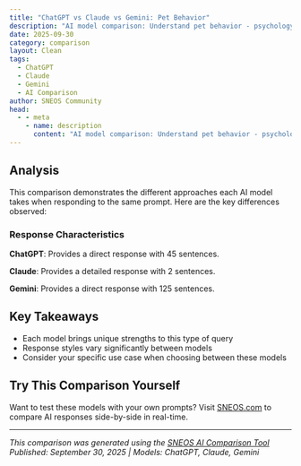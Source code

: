 ```yaml
---
title: "ChatGPT vs Claude vs Gemini: Pet Behavior"
description: "AI model comparison: Understand pet behavior - psychology of dogs and cats..."
date: 2025-09-30
category: comparison
layout: Clean
tags:
  - ChatGPT
  - Claude
  - Gemini
  - AI Comparison
author: SNEOS Community
head:
  - - meta
    - name: description
      content: "AI model comparison: Understand pet behavior - psychology of dogs and cats..."
---
```


<ChatComparison
  title="ChatGPT vs Claude vs Gemini: Pet Behavior"
  prompt="Understand pet behavior - psychology of dogs and cats"
  :responses='{
    "ChatGPT": "Certainly! Understanding pet behavior, particularly the psychology of dogs and cats, involves recognizing their instincts, communication methods, emotional states, and social structures. Here\u0027s an overview of the psychology of dogs and cats:\n\n### Dogs\n\n**1. Social Structure and Instincts:**\n- Dogs are descendants of wolves and naturally have a pack mentality.\n- They seek a social hierarchy, often looking to their owner as the \u0022alpha.\u0022\n- They are motivated by social bonds, routine, and clear communication.\n\n**2. Communication:**\n- Dogs communicate through body language (tail wagging, ear position, posture), vocalizations (barking, whining, growling), and facial expressions.\n- Tail wagging can indicate happiness, but it varies by context (slow wagging can mean uncertainty).\n- Growling may signal discomfort or a warning, not always aggression.\n\n**3. Learning and Behavior:**\n- Dogs are highly trainable and learn through positive reinforcement and consistency.\n- They respond well to rewards and clear cues.\n- Negative behaviors often stem from anxiety, fear, or lack of stimulation.\n\n**4. Emotional States:**\n- Dogs experience a range of emotions including joy, fear, anxiety, jealousy, and affection.\n- Separation anxiety is common if their social bond is strong but interrupted.\n\n**5. Common Behavioral Issues:**\n- Barking, chewing, digging, and aggression often result from boredom, fear, or lack of training.\n- Understanding triggers and providing mental and physical exercise can mitigate issues.\n\n---\n\n### Cats\n\n**1. Social Structure and Instincts:**\n- Cats are more solitary and territorial by nature but can be social, especially if raised with cats or humans.\n- They defend territory and have a strong hunting instinct.\n- Cats often form bonds with humans on their terms.\n\n**2. Communication:**\n- Cats use body language (ear position, tail movement, purring, kneading) and vocalizations (meowing, hissing, growling) to communicate.\n- Purring usually indicates contentment but can also occur when stressed or in pain.\n- Slow blinking at humans is a sign of trust and affection.\n\n**3. Learning and Behavior:**\n- Cats learn through observation and experience.\n- They respond well to consistent routines.\n- Positive reinforcement, like treats or play, encourages desired behavior.\n\n**4. Emotional States:**\n- Cats can feel contentment, stress, fear, aggression, and curiosity.\n- Stress can cause hiding, inappropriate elimination, or aggression.\n\n**5. Common Behavioral Issues:**\n- Scratching furniture, inappropriate urination, and aggression can be signs of stress, boredom, or health problems.\n- Providing scratching posts, playtime, and a safe environment helps reduce negative behaviors.\n\n---\n\n### Tips for Understanding and Improving Pet Behavior\n\n- **Observe body language closely** to gauge your pet\u2019s mood.\n- **Provide consistent routines** and clear communication.\n- **Offer mental and physical enrichment** to prevent boredom.\n- **Use positive reinforcement** to encourage good behavior.\n- **Respect natural instincts** by allowing activities like digging for dogs or scratching for cats.\n- **Be patient and empathetic**; behavior changes can indicate physical or emotional issues.\n\nWould you like more detailed information on a specific behavior or how to address particular issues?",
    "Claude": "# Understanding Pet Behavior: Psychology of Dogs and Cats\n\n## **Core Psychological Differences**\n\n### **Dogs: Pack-Oriented Social Learners**\n- **Evolved from wolves** - retain pack mentality and hierarchy awareness\n- **Human-focused communication** - naturally read human facial expressions, gestures, and tone\n- **Eager to please** - bred for thousands of years to work alongside humans\n- **Clear social structure** - understand and seek their place in family hierarchy\n\n### **Cats: Independent Territorial Hunters**\n- **Evolved from solitary hunters** - naturally more self-reliant\n- **Territory-focused** - view home as their domain to patrol and protect\n- **Selective social bonding** - choose when and how to interact\n- **Communication through scent** - rely heavily on pheromones and scent marking\n\n---\n\n## **Common Dog Behaviors Explained**\n\n### **Social Behaviors**\n- **Tail wagging**: Not always happiness - position and speed matter\n  - High, fast wag = excitement/arousal\n  - Low, slow wag = uncertainty\n  - Relaxed, mid-level = contentment\n\n- **Jumping on people**: Seeking attention and trying to reach your face (pack greeting behavior)\n\n- **Following you around**: Pack instinct - staying close to their \u0022leader\u0022\n\n### **Stress/Anxiety Signals**\n- Panting without heat/exercise\n- Excessive drooling\n- Destructive behavior\n- Pacing or restlessness\n- Loss of appetite\n\n### **Training Psychology**\n- **Positive reinforcement works best** - reward desired behaviors immediately\n- **Consistency is crucial** - mixed messages create anxiety\n- **Exercise needs** - mental and physical stimulation prevents behavioral issues\n\n---\n\n## **Common Cat Behaviors Explained**\n\n### **Communication Behaviors**\n- **Purring**: Usually contentment, but also self-soothing when stressed\n- **Kneading**: Comfort behavior from kittenhood (nursing motion)\n- **Head bonking**: Scent marking \u002B affection display\n- **Slow blinking**: \u0022Cat kisses\u0022 - sign of trust and affection\n\n### **Territorial Behaviors**\n- **Scratching furniture**: Scent marking and claw maintenance\n- **Sitting on your stuff**: Claiming territory with their scent\n- **Bringing \u0022gifts\u0022**: Natural hunting instinct - showing care for their family\n\n### **Stress Indicators**\n- Hiding more than usual\n- Changes in litter box habits\n- Excessive grooming or stopping grooming\n- Aggression or unusual withdrawal\n- Vocalization changes\n\n---\n\n## **Meeting Their Psychological Needs**\n\n### **For Dogs:**\n- **Structure and routine** - provides security\n- **Clear boundaries** - reduces anxiety about their role\n- **Regular exercise** - both physical and mental stimulation\n- **Social interaction** - with humans and other dogs\n- **Job or purpose** - training, tricks, or tasks to feel useful\n\n### **For Cats:**\n- **Vertical territory** - cat trees, shelves for climbing and surveying\n- **Hiding spots** - boxes, covered beds for security\n- **Hunting simulation** - interactive toys, puzzle feeders\n- **Routine** - predictable feeding and play times\n- **Choice and control** - ability to approach or retreat on their terms\n\n---\n\n## **Building Better Relationships**\n\n### **With Dogs:**\n- Be consistent with commands and expectations\n- Use positive reinforcement training\n- Establish daily routines\n- Provide plenty of exercise and mental challenges\n- Practice calm, confident leadership\n\n### **With Cats:**\n- Let them come to you rather than forcing interaction\n- Respect their need for alone time\n- Create enriching environments with climbing and hiding options\n- Use play to bond and provide hunting outlets\n- Maintain clean litter boxes and consistent feeding schedules\n\n---\n\n## **When to Seek Professional Help**\n\n- **Sudden behavioral changes** - may indicate health issues\n- **Aggressive behavior** - toward humans or other pets\n- **Destructive behavior** that doesn\u0027t improve with environmental changes\n- **Excessive anxiety** - separation anxiety, phobias\n- **Litter box issues** in cats or house training regression in dogs\n\nUnderstanding that dogs and cats have different evolutionary backgrounds and psychological needs helps create more harmonious relationships and addresses behavioral issues more effectively. The key is working with their natural instincts rather than against them.",
    "Gemini": "Okay, let\u0027s delve into the fascinating world of dog and cat psychology!  We\u0027ll cover some key aspects of their behavior, motivation, learning, and communication.  This will be a general overview, and remember that individual personalities play a HUGE role, so what applies to one dog or cat might not apply to another.\n\n**I.  General Overview \u0026 Key Differences:**\n\n*   **Dogs:**\n    *   **Social Pack Animals:**  Descended from wolves, they have a strong instinct to belong to a social group (their \u0022pack\u0022 is often their human family).\n    *   **High Trainability:** Bred for various tasks over centuries, they are generally eager to please and respond well to training, especially positive reinforcement.\n    *   **Communication:** Complex communication using body language, vocalizations, and scent marking.  They often look to humans for guidance.\n    *   **Motivation:** Food, praise, toys, and social interaction are common motivators.\n\n*   **Cats:**\n    *   **Independent Predators:**  While they can form social bonds, they are fundamentally independent predators.  Their wild ancestors often hunted alone.\n    *   **Lower Trainability (Different Motivation):** While intelligent, they are not as driven to please humans.  Training often requires finding what *they* value (e.g., specific treats, play) and making it worthwhile for them.\n    *   **Communication:** More subtle than dogs, relying heavily on body language (ear position, tail movements, posture), vocalizations (meows, purrs, hisses), and scent marking.\n    *   **Motivation:**  Hunting, food, comfort, and territory are strong motivators.\n\n**II.  Core Needs \u0026 Instincts:**\n\n**A. Dogs:**\n\n*   **Socialization:**  Essential for well-adjusted dogs.  Early socialization (exposure to various people, places, and other animals) is crucial to prevent fear and aggression later in life.\n*   **Exercise \u0026 Mental Stimulation:**  Bored dogs are often destructive.  They need physical activity (walks, runs, play) and mental challenges (training, puzzle toys).\n*   **Structured Environment:** Dogs thrive in predictable routines. They benefit from consistent rules and clear expectations.\n*   **Security \u0026 Safety:** A safe and secure environment is important for a dog\u0027s well-being. They need a comfortable place to rest and retreat to.\n*   **Purpose:** Many dogs are bred for specific jobs (herding, retrieving, guarding).  Providing a \u0022job\u0022 (even a simulated one, like fetching a ball or carrying a backpack) can fulfill their instincts and reduce behavioral issues.\n*   **Hunting Instinct:**  While domesticated, dogs still have a drive to chase and hunt.\n\n**B. Cats:**\n\n*   **Territory:** Cats are highly territorial. They need to feel secure in their environment and have clearly defined areas that are \u0022theirs.\u0022\n*   **Hunting:** Even well-fed cats have a strong hunting instinct.  Play that mimics hunting (stalking, pouncing, chasing) is crucial for their mental and physical well-being.\n*   **Scratching:**  A natural behavior for marking territory (scent glands in paws) and maintaining claw health.  Provide appropriate scratching posts.\n*   **Grooming:**  A self-soothing behavior and essential for maintaining a healthy coat.\n*   **Observation:** Cats like to observe their surroundings from high places.  Provide cat trees or shelves.\n*   **Security:** Cats need safe spaces to retreat to when they feel threatened or overwhelmed.  Boxes, carriers, or quiet corners are ideal.\n*   **Independence:** Cats value their independence and may not always want constant attention.\n\n**III.  Learning \u0026 Training:**\n\n**A. Dogs:**\n\n*   **Classical Conditioning:** (Pavlovian) - Learning through association. Example:  Dog gets excited when you pick up the leash because they associate it with going for a walk.\n*   **Operant Conditioning:** Learning through consequences.\n    *   **Positive Reinforcement:** Adding something desirable (treat, praise) to increase a behavior.  MOST EFFECTIVE.\n    *   **Negative Reinforcement:** Removing something undesirable (pressure on leash) to increase a behavior.\n    *   **Positive Punishment:** Adding something undesirable (yelling) to decrease a behavior.  Generally AVOIDED as it can create fear and anxiety.\n    *   **Negative Punishment:** Removing something desirable (attention) to decrease a behavior.\n*   **Social Learning:** Learning by observing others.\n\n**B. Cats:**\n\n*   **Classical Conditioning:**  Can be used, but cats are less motivated by pleasing others.\n*   **Operant Conditioning:**\n    *   **Positive Reinforcement:**  The key to training cats.  Find what they *really* like (specific treats, clicker training paired with treats, special toys) and use it consistently.  Short training sessions are best.\n    *   **Punishment:**  Generally ineffective and can damage the relationship.  Instead, focus on redirecting unwanted behaviors to acceptable ones (e.g., providing a scratching post instead of letting them scratch the furniture).\n*   **Trial and Error:** Cats often learn through experimentation, figuring out how to get what they want.\n\n**IV. Communication:**\n\n**A. Dogs:**\n\n*   **Body Language:**\n    *   **Tail:** Wagging doesn\u0027t always mean happy!  Consider the height, speed, and direction of the wag.  A tucked tail indicates fear or submission.\n    *   **Ears:**  Forward ears indicate alertness, while pinned-back ears indicate fear or submission.\n    *   **Mouth:**  A relaxed, slightly open mouth is usually a good sign.  Lip licking can indicate anxiety.  Showing teeth is a warning.\n    *   **Posture:**  A playful bow indicates a desire to play.  A stiff posture can indicate aggression or fear.\n*   **Vocalizations:** Barking, growling, whining, howling.  The context is crucial for understanding the meaning.\n*   **Scent:** Urine marking, defecation, and anal gland secretions are used to communicate territory and status.\n\n**B. Cats:**\n\n*   **Body Language:**\n    *   **Tail:** Upright tail with a slight curve is generally a friendly greeting.  A puffed-up tail indicates fear or aggression.  Twitching tail can indicate agitation.  A low, tucked tail suggests fear or submission.\n    *   **Ears:** Forward ears indicate alertness, while flattened ears indicate fear or aggression.\n    *   **Eyes:**  Slow blinking is a sign of relaxation and trust.  Dilated pupils can indicate excitement, fear, or aggression.\n    *   **Posture:**  A relaxed, stretched-out posture indicates comfort.  An arched back with raised fur indicates fear or aggression.\n*   **Vocalizations:** Meowing, purring, hissing, growling, chirping, trilling.  Meowing is often used to communicate with humans.\n*   **Scent:** Urine spraying, scratching, and rubbing are used to mark territory and communicate.\n\n**V. Common Behavioral Issues \u0026 Underlying Causes:**\n\n**A. Dogs:**\n\n*   **Separation Anxiety:**  Distress when left alone.  Caused by a lack of independence, fear of abandonment, or boredom.\n*   **Aggression:**  Can be caused by fear, territoriality, possessiveness, pain, or social dominance.\n*   **Destructive Behavior:**  Often a result of boredom, anxiety, or lack of training.\n*   **Excessive Barking:**  Can be caused by territoriality, alarm, boredom, or attention-seeking.\n*   **Fearfulness:**  Can be caused by lack of socialization, trauma, or genetic predisposition.\n\n**B. Cats:**\n\n*   **Inappropriate Elimination:**  Urinating or defecating outside the litter box.  Can be caused by medical issues, stress, litter box aversion, or territorial marking.\n*   **Aggression:**  Can be caused by fear, territoriality, pain, or redirected aggression.\n*   **Scratching Furniture:**  A natural behavior that can be redirected to appropriate scratching posts.\n*   **Excessive Meowing:**  Can be caused by attention-seeking, hunger, medical issues, or cognitive dysfunction.\n*   **Overgrooming:**  Can be a sign of stress, anxiety, or medical issues.\n\n**VI.  Important Considerations:**\n\n*   **Breed-Specific Behaviors:**  Certain breeds of dogs and cats are predisposed to certain behaviors. Researching the typical traits of your pet\u0027s breed can help you understand their needs and manage their behavior.\n*   **Individual Personality:**  Every animal is an individual, and their personality will influence their behavior.\n*   **Environment:**  The environment in which an animal lives can have a significant impact on their behavior.\n*   **Medical Conditions:**  Underlying medical conditions can sometimes contribute to behavioral problems.  A vet visit is crucial to rule out any medical causes.\n*   **Professional Help:**  If you are struggling with your pet\u0027s behavior, consult with a certified professional dog trainer, veterinary behaviorist, or cat behavior consultant.\n\n**VII.  Key Takeaways:**\n\n*   **Understand your pet\u0027s species-specific needs and instincts.**\n*   **Provide a stimulating and enriching environment.**\n*   **Use positive reinforcement training methods.**\n*   **Learn to understand your pet\u0027s body language and communication signals.**\n*   **Address behavioral issues early on.**\n*   **Be patient and consistent.**\n*   **Consult with professionals when needed.**\n\nBy understanding the psychology of dogs and cats, you can build a stronger bond with your pet, improve their quality of life, and address behavioral issues more effectively. Remember to be patient, understanding, and always treat your furry friends with kindness and respect.\n"
  }'
  published-date="22:46"
/>

## Analysis

This comparison demonstrates the different approaches each AI model takes when responding to the same prompt. Here are the key differences observed:

### Response Characteristics

**ChatGPT**: Provides a direct response with 45 sentences. 

**Claude**: Provides a detailed response with 2 sentences. 

**Gemini**: Provides a direct response with 125 sentences. 

## Key Takeaways

- Each model brings unique strengths to this type of query
- Response styles vary significantly between models
- Consider your specific use case when choosing between these models

## Try This Comparison Yourself

Want to test these models with your own prompts? Visit [SNEOS.com](https://sneos.com) to compare AI responses side-by-side in real-time.

---

*This comparison was generated using the [SNEOS AI Comparison Tool](https://sneos.com)*
*Published: September 30, 2025 | Models: ChatGPT, Claude, Gemini*
